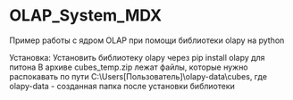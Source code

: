 # OLAP_System_MDX
Пример работы с ядром OLAP при помощи библиотеки olapy на python

Установка:
Установить библиотеку olapy через pip install olapy для питона 
В архиве cubes_temp.zip лежат файлы, которые нужно распокавать по пути C:\Users\[Пользователь]\olapy-data\cubes, где olapy-data - созданная папка после установки библиотеки
